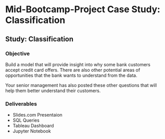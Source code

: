 # Mid-Bootcamp-Project Case Study: Classification
## Study: Classification
### Objective
Build a model that will provide insight into why some bank customers accept credit card offers. There are also other potential areas of opportunities that the bank wants to understand from the data.

Your senior management has also posted these other questions that will help them better understand their customers.

### Deliverables
- Slides.com Presentaion
- SQL Queries
- Tableau Dashboard
- Jupyter Notebook 
